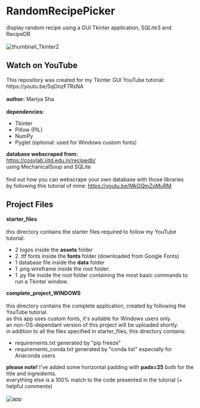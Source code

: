# RandomRecipePicker
display random recipe using a GUI Tkinter application, SQLite3 and RecipeDB
<br>
<br>
![thumbnail_Tkinter2](https://user-images.githubusercontent.com/32107652/173861559-957d9c21-a436-4235-9eb9-8bc532a7eca4.png)
<br>
<h2>Watch on YouTube</h2>
This repository was created for my Tkinter GUI YouTube tutorial:
<br>
https://youtu.be/5qOnzF7RsNA
<br>
<br>
<b>author:</b> Mariya Sha
<br>
<br>
<b> dependencies: </b>

- Tkinter
- Pillow (PIL)
- NumPy
- Pyglet (optional: used for Windows custom fonts)

<b>database webscraped from:</b>
<br>
https://cosylab.iiitd.edu.in/recipedb/
<br>
using MechanicalSoup and SQLite
<br>
<br>
find out how you can webscrape your own database with those libraries
<br>
by following this tutorial of mine: https://youtu.be/MkGQmZoMuRM
<br>
<h2>Project Files</h2>
<b>starter_files</b>
<br>
<br>
this directory contains the starter files required to follow my YouTube tutorial.

- 2 logos inside the <b>assets</b> folder
- 2 .ttf fonts inside the <b>fonts</b> folder (downloaded from Google Fonts)
- 1 database file inside the <b>data</b> folder
- 1 .png wireframe inside the root folder.
- 1 .py file inside the root folder containing the most basic commands to run a Tkinter window.

<b>complete_project_WINDOWS</b>
<br>
<br>
this directory contains the complete application, created by following the YouTube tutorial.
<br>
as this app uses custom fonts, it's suitable for Windows users only.
<br>
an non-OS-dependant version of this project will be uploaded shortly.
<br>
in addition to all the files specified in starter_files, this directory contains:

- requirements.txt generated by "pip freeze"
- requirements_conda.txt generated by "conda list" especially for Anaconda users

<b>please note!</b> I've added some horizontal padding with <b>padx=25</b> both for the title and ingredients.
<br>
everything else is a 100% match to the code presented in the tutorial (+ helpful comments)
<br>
<br>
![app](https://user-images.githubusercontent.com/32107652/173865003-09df9a23-6c5e-44f5-9a9e-9b95b93a237c.png)
